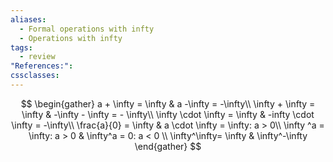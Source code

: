 ```yaml
---
aliases:
  - Formal operations with infty
  - Operations with infty
tags:
  - review
"References:": 
cssclasses:
---
```

$$
\begin{gather}
a + \infty = \infty & a -\infty = -\infty\\
\infty + \infty = \infty & -\infty - \infty = - \infty\\
\infty \cdot \infty = \infty & -infty 
\cdot \infty = -\infty\\
\frac{a}{0} = \infty & a \cdot \infty = \infty: a > 0\\
\infty ^a = \infty: a > 0 & \infty^a = 0: a < 0 \\
\infty^\infty= \infty & \infty^-\infty
\end{gather}
$$

